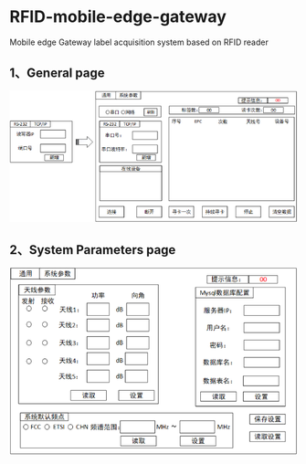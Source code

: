 # RFID-mobile-edge-gateway

Mobile edge Gateway label acquisition system based on RFID reader

## 1、General page

![img](image/1.png)



## 2、System Parameters page

![img](image/2.png)
